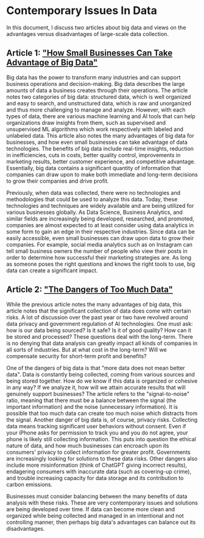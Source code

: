 # Contemporary Issues In Data

In this document, I discuss two articles about big data and views on the advantages versus disadvantages of large-scale data collection.

## Article 1: ["How Small Businesses Can Take Advantage of Big Data"](https://www.business.com/articles/data-analysis-for-small-business/)

Big data has the power to transform many industries and can support business operations and decision-making. Big data describes the large amounts of data a business creates through their operations. The article notes two categories of big data: structured data, which is well organized and easy to search, and unstructured data, which is raw and unorganized and thus more challenging to manage and analyze. However, with each types of data, there are various machine learning and AI tools that can help organizations draw insights from them, such as supervised and unsupervised ML algorithms which work respectively with labeled and unlabeled data. This article also notes the many advantages of big data for businesses, and how even small businesses can take advantage of data technologies. The benefits of big data include real-time insights, reduction in inefficiencies, cuts in costs, better quality control, improvements in marketing results, better customer experience, and competitive advantage. Essentially, big data contains a significant quantity of information that companies can draw upon to make both immediate and long-term decisions to grow their companies and drive profit.

Previously, when data was collected, there were no technologies and methodologies that could be used to analyze this data. Today, these technologies and techniques are widely available and are being utilized for various businesses globally. As Data Science, Business Analytics, and similar fields are increasingly being developed, researched, and promoted, companies are almost expected to at least consider using data analytics in some form to gain an edge in their respective industries. Since data can be easily accessible, even small businesses can draw upon data to grow their companies. For example, social media analytics such as on Instagram can tell small business owners the number of people who view their posts in order to determine how successful their marketing strategies are. As long as someone poses the right questions and knows the right tools to use, big data can create a significant impact.

## Article 2: ["The Dangers of Too Much Data"](https://builtin.com/data-science/dangers-of-too-much-data)

While the previous article notes the many advantages of big data, this article notes that the significant collection of data does come with certain risks. A lot of discussion over the past year or two have revolved around data privacy and government regulation of AI technologies. One must ask: how is our data being sourced? Is it safe? Is it of good quality? How can it be stored and processed? These questions deal with the long-term. There is no denying that data analysis can greatly impact all kinds of companies in all sorts of industries. But at what cost in the long-term? Will we compensate security for short-term profit and benefits?

One of the dangers of big data is that "more data does not mean better data". Data is constantly being collected, coming from various sources and being stored together. How do we know if this data is organized or cohesive in any way? If we analyze it, how will we attain accurate results that will genuinely support businesses? The article refers to the "signal-to-noise" ratio, meaning that there must be a balance between the signal (the important information) and the noise (unnecessary information). It is possible that too much data can create too much noise which distracts from the signal. Another danger of big data is, of course, privacy risks. Collecting data means tracking significant user behaviors without consent. Even if your iPhone asks for permission to track you and you do not agree, your phone is likely still collecting information. This puts into question the ethical nature of data, and how much businesses can encroach upon its consumers' privacy to collect information for greater profit. Governments are increasingly looking for solutions to these data risks. Other dangers also include more misinformation (think of ChatGPT giving incorrect results), endagering consumers with inaccurate data (such as covering-up crime), and trouble increasing capacity for data storage and its contribution to carbon emissions.

Businesses must consider balancing between the many benefits of data analysis with these risks. These are very contemporary issues and solutions are being developed over time. If data can become more clean and organized while being collected and managed in an intentional and not controlling manner, then perhaps big data's advantages can balance out its disadvantages.
